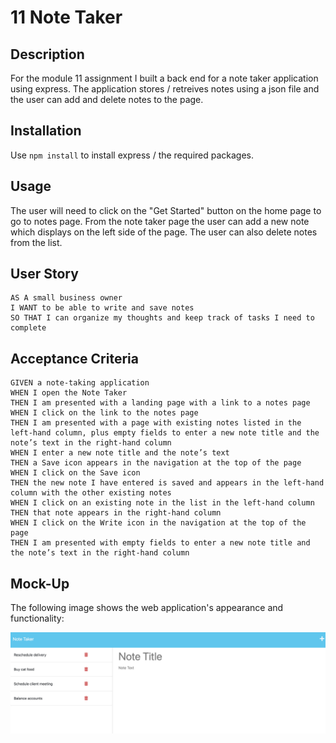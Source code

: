 # 11 Note Taker

## Description 
For the module 11 assignment I built a back end for a note taker application using express. The application stores / retreives notes using a json file and the user can add and delete notes to the page.

## Installation
Use `npm install` to install express / the required packages.

## Usage
The user will need to click on the "Get Started" button on the home page to go to notes page. From the note taker page the user can add a new note which displays on the left side of the page. The user can also delete notes from the list.

## User Story

```
AS A small business owner
I WANT to be able to write and save notes
SO THAT I can organize my thoughts and keep track of tasks I need to complete
```

## Acceptance Criteria 

```
GIVEN a note-taking application
WHEN I open the Note Taker
THEN I am presented with a landing page with a link to a notes page
WHEN I click on the link to the notes page
THEN I am presented with a page with existing notes listed in the left-hand column, plus empty fields to enter a new note title and the note’s text in the right-hand column
WHEN I enter a new note title and the note’s text
THEN a Save icon appears in the navigation at the top of the page
WHEN I click on the Save icon
THEN the new note I have entered is saved and appears in the left-hand column with the other existing notes
WHEN I click on an existing note in the list in the left-hand column
THEN that note appears in the right-hand column
WHEN I click on the Write icon in the navigation at the top of the page
THEN I am presented with empty fields to enter a new note title and the note’s text in the right-hand column
```

## Mock-Up

The following image shows the web application's appearance and functionality:

![note-taker](images/notetaker.png)